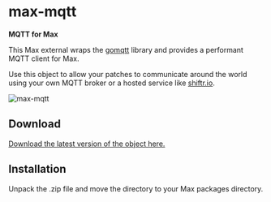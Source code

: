 # max-mqtt

**MQTT for Max**

This Max external wraps the [gomqtt](https://github.com/256dpi/gomqtt) library and provides a performant MQTT client for Max.

Use this object to allow your patches to communicate around the world using your own MQTT broker or a hosted service like [shiftr.io](https://www.shiftr.io).

![max-mqtt](http://joel-github-static.s3.amazonaws.com/max-mqtt/max-mqtt.png)

## Download

[Download the latest version of the object here.](https://github.com/256dpi/max-mqtt/releases)

## Installation

Unpack the .zip file and move the directory to your Max packages directory.
